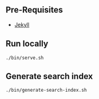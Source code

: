 ## Pre-Requisites

- [Jekyll](https://jekyllrb.com/docs/installation/)

## Run locally

```
./bin/serve.sh
```

## Generate search index

```
./bin/generate-search-index.sh
```